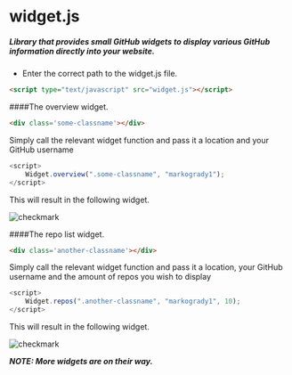# widget.js
##### Library that provides small GitHub widgets to display various GitHub information directly into your website.
- Enter the correct path to the widget.js file.
```html
<script type="text/javascript" src="widget.js"></script>
```
####The overview widget.
```html
<div class='some-classname'></div>
```
Simply call the relevant widget function and pass it a location and your GitHub username
```javascript
<script>
    Widget.overview(".some-classname", "markogrady1");
</script>
```
This will result in the following widget.

![checkmark]( https://github.com/markogrady1/widgit.js/raw/master/demo/overview.png)

####The repo list widget.

```html
<div class='another-classname'></div>
```
Simply call the relevant widget function and pass it a location, your GitHub username and the amount of repos you wish to display
```javascript
<script>
    Widget.repos(".another-classname", "markogrady1", 10);
</script>
```
This will result in the following widget.

![checkmark]( https://github.com/markogrady1/widgit.js/raw/master/demo/repo2.png)


***NOTE: More widgets are on their way.***
